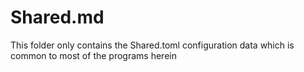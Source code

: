 # Shared.md

This folder only contains the Shared.toml configuration data which is common to most of the programs herein
